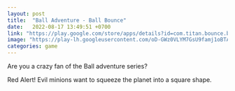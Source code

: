 ```yaml
---
layout: post
title:  "Ball Adventure - Ball Bounce"
date:   2022-08-17 13:49:51 +0700
link: "https://play.google.com/store/apps/details?id=com.titan.bounce.ball.adventure"
image: "https://play-lh.googleusercontent.com/oD-GWz0VLYM7GsU9famj1oBTApEpR2xBMUB4kBCSVxnVbQj3gLLFgzQn5D05J2isDg=w1440-h620-rw"
categories: game
---
```

Are you a crazy fan of the Ball adventure series?

Red Alert!
Evil minions want to squeeze the planet into a square shape.
